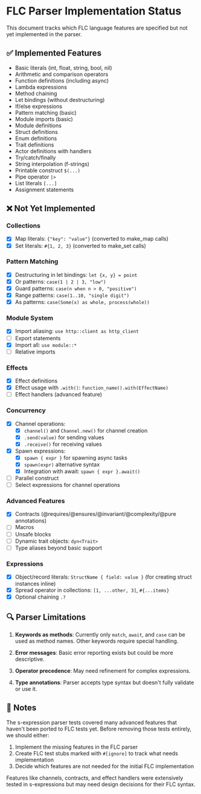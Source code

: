 # FLC Parser Implementation Status

This document tracks which FLC language features are specified but not yet implemented in the parser.

## ✅ Implemented Features

- Basic literals (int, float, string, bool, nil)
- Arithmetic and comparison operators
- Function definitions (including async)
- Lambda expressions
- Method chaining
- Let bindings (without destructuring)
- If/else expressions
- Pattern matching (basic)
- Module imports (basic)
- Module definitions
- Struct definitions
- Enum definitions
- Trait definitions
- Actor definitions with handlers
- Try/catch/finally
- String interpolation (f-strings)
- Printable construct `$(...)`
- Pipe operator `|>`
- List literals `[...]`
- Assignment statements

## ❌ Not Yet Implemented

### Collections
- [x] Map literals: `{"key": "value"}` (converted to make_map calls)
- [x] Set literals: `#{1, 2, 3}` (converted to make_set calls)

### Pattern Matching
- [x] Destructuring in let bindings: `let {x, y} = point`
- [x] Or patterns: `case(1 | 2 | 3, "low")`
- [x] Guard patterns: `case(n when n > 0, "positive")`
- [x] Range patterns: `case(1..10, "single digit")`
- [x] As patterns: `case(Some(x) as whole, process(whole))`

### Module System
- [x] Import aliasing: `use http::client as http_client`
- [ ] Export statements
- [x] Import all: `use module::*`
- [ ] Relative imports

### Effects
- [x] Effect definitions
- [x] Effect usage with `.with()`: `function_name().with(EffectName)`
- [ ] Effect handlers (advanced feature)

### Concurrency
- [x] Channel operations:
  - [x] `channel()` and `Channel.new()` for channel creation
  - [x] `.send(value)` for sending values
  - [x] `.receive()` for receiving values
- [x] Spawn expressions:
  - [x] `spawn { expr }` for spawning async tasks
  - [x] `spawn(expr)` alternative syntax
  - [x] Integration with await: `spawn { expr }.await()`
- [ ] Parallel construct
- [ ] Select expressions for channel operations

### Advanced Features
- [x] Contracts (@requires/@ensures/@invariant/@complexity/@pure annotations)
- [ ] Macros
- [ ] Unsafe blocks
- [ ] Dynamic trait objects: `dyn<Trait>`
- [ ] Type aliases beyond basic support

### Expressions
- [x] Object/record literals: `StructName { field: value }` (for creating struct instances inline)
- [x] Spread operator in collections: `[1, ...other, 3]`, `#{...items}`
- [x] Optional chaining `.?`

## 🔍 Parser Limitations

1. **Keywords as methods**: Currently only `match`, `await`, and `case` can be used as method names. Other keywords require special handling.

2. **Error messages**: Basic error reporting exists but could be more descriptive.

3. **Operator precedence**: May need refinement for complex expressions.

4. **Type annotations**: Parser accepts type syntax but doesn't fully validate or use it.

## 📝 Notes

The s-expression parser tests covered many advanced features that haven't been ported to FLC tests yet. Before removing those tests entirely, we should either:

1. Implement the missing features in the FLC parser
2. Create FLC test stubs marked with `#[ignore]` to track what needs implementation
3. Decide which features are not needed for the initial FLC implementation

Features like channels, contracts, and effect handlers were extensively tested in s-expressions but may need design decisions for their FLC syntax.